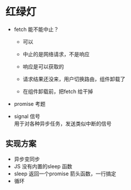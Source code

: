 # 红绿灯

- fetch 能不能中止？
   - 可以
   - 中止的是网络请求，不是响应
   - 响应是可以获取的

   - 请求结果还没来，用户切换路由，组件卸载了
   - 在组件卸载前，把fetch 给干掉


- promise 考题


- signal 
   信号  
   用于对各种异步任务，发送类似中断的信号


## 实现方案
- 异步变同步
- JS 没有内置的sleep 函数
- sleep 返回一个promise 
   箭头函数，一行搞定
- 循环

